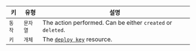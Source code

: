 | 키    | 유형    | 설명                                                             |
| ---- | ----- | -------------------------------------------------------------- |
| `동작` | `문자열` | The action performed. Can be either `created` or `deleted`.    |
| `키`  | `개체`  | The [`deploy key`](/v3/repos/keys/#get-a-deploy-key) resource. |
